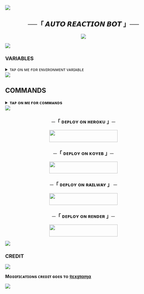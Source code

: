 <img src="https://user-images.githubusercontent.com/73097560/115834477-dbab4500-a447-11eb-908a-139a6edaec5c.gif">

<h2 align="center">
    ──「 𝘼𝙐𝙏𝙊 𝙍𝙀𝘼𝘾𝙏𝙄𝙊𝙉 𝘽𝙊𝙏  」──
</h2>

<p align="center">
  <img src="https://envs.sh/f9y.jpg">
</p>

<img src="https://user-images.githubusercontent.com/73097560/115834477-dbab4500-a447-11eb-908a-139a6edaec5c.gif">

### VARIABLES

<details><summary>ᴛᴀᴘ ᴏɴ ᴍᴇ ғᴏʀ ᴇɴᴠɪʀᴏɴᴍᴇɴᴛ ᴠᴀʀɪᴀʙʟᴇ</summary>
</h3>

* `API_ID` - Get From [Here](https://t.me/EmitingStars_Botz)
* `API_HASH` - Get From [Here](https://t.me/EmitingStars_Botz)
* `BOT_TOKEN` - Get From [BotFather](https://t.me/BotFather)
* `BOT_USERNAME` - Username of your Telegram bot without '@'
* `FSUB` - Make True if you want force subscribe 
* `FSUB_ID` - fsub channel id get from telegram 
* `SB_PIC` - put the link for start pic
</details>
</b>

<img src="https://user-images.githubusercontent.com/73097560/115834477-dbab4500-a447-11eb-908a-139a6edaec5c.gif">

## COMMANDS

<b><details><summary>ᴛᴀᴘ ᴏɴ ᴍᴇ ғᴏʀ ᴄᴏᴍᴍᴀɴᴅs</summary>
```
start - Start The Bot
help - To get help how to use bot
```
</details>

<img src="https://user-images.githubusercontent.com/73097560/115834477-dbab4500-a447-11eb-908a-139a6edaec5c.gif">

<h3 align="center">
    ─「 ᴅᴇᴩʟᴏʏ ᴏɴ ʜᴇʀᴏᴋᴜ 」─
</h3>
<p align="center"><a href="https://heroku.com/deploy?type=git&https://github.com/Emiting-Stars/Auto-Reaction_Emiting-Stars=&branch=main&name=Auto-Reaction_Emiting"> <img src="https://img.shields.io/badge/Deploy%20On%20Heroku-black?style=for-the-badge&logo=Heroku" width="220" height="38.45"/></a></p>
</h3>

   <h3 align="center">
    ─「 ᴅᴇᴘʟᴏʏ ᴏɴ ᴋᴏʏᴇʙ 」─
</h3>
<p align="center"><a href="https://app.koyeb.com/deploy?type=git&https://github.com/Emiting-Stars/Auto-Reaction_Emiting-Stars=&branch=main&name=Auto-Reaction_Emiting"> <img src="https://img.shields.io/badge/Deploy%20On%20Koyeb-black?style=for-the-badge&logo=Koyeb" width="220" height="38.45"/></a></p>
</h3>

<h3 align="center">
    ─「 ᴅᴇᴩʟᴏʏ ᴏɴ ʀᴀɪʟᴡᴀʏ 」 ─
</h3>
    <p align="center"><a href="https://railway.app/deploy?type=git&https://github.com/Emiting-Stars/Auto-Reaction_Emiting-Stars=&branch=main&name=Auto-Reaction_Emiting"> <img src="https://img.shields.io/badge/Deploy%20On%20Railway-black?style=for-the-badge&logo=Railway" width="220" height="38.45"/></a></p>

<h3 align="center">
    ─「 ᴅᴇᴩʟᴏʏ ᴏɴ ʀᴇɴᴅᴇʀ 」─
</h3>
    <p align="center"><a href="https://render.com/deploy?type=git&https://github.com/Emiting-Stars/Auto-Reaction_Emiting-Stars=&branch=main&name=Auto-Reaction_Emiting"> <img src="https://img.shields.io/badge/Deploy%20On%20Render-black?style=for-the-badge&logo=Render" width="220" height="38.45"/></a></p>
    
</pre>
</p>
</details>

<img src="https://user-images.githubusercontent.com/73097560/115834477-dbab4500-a447-11eb-908a-139a6edaec5c.gif">

### CREDIT
<img src="https://user-images.githubusercontent.com/73097560/115834477-dbab4500-a447-11eb-908a-139a6edaec5c.gif">

Mᴏᴅɪғɪᴄᴀᴛɪᴏɴs ᴄʀᴇᴅɪᴛ ɢᴏᴇs ᴛᴏ [૨εxყรαɱα](https://t.me/RexySama)

<img src="https://user-images.githubusercontent.com/73097560/115834477-dbab4500-a447-11eb-908a-139a6edaec5c.gif">
